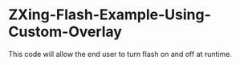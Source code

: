 # ZXing-Flash-Example-Using-Custom-Overlay
This code will allow the end user to turn flash on and off at runtime.
